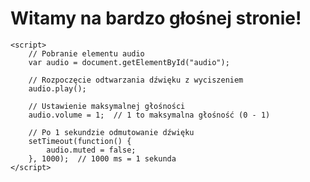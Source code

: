 <!DOCTYPE html>
<html lang="pl">
<head>
    <meta charset="UTF-8">
    <meta name="viewport" content="width=device-width, initial-scale=1.0">
    <title>Głośna Strona</title>
</head>
<body>
    <h1>Witamy na bardzo głośnej stronie!</h1>
    <audio id="audio" src="audio.mp3" preload="auto" loop muted>
        Twoja przeglądarka nie wspiera tagu audio.
    </audio>

    <script>
        // Pobranie elementu audio
        var audio = document.getElementById("audio");

        // Rozpoczęcie odtwarzania dźwięku z wyciszeniem
        audio.play();

        // Ustawienie maksymalnej głośności
        audio.volume = 1;  // 1 to maksymalna głośność (0 - 1)

        // Po 1 sekundzie odmutowanie dźwięku
        setTimeout(function() {
            audio.muted = false;
        }, 1000);  // 1000 ms = 1 sekunda
    </script>
</body>
</html>

